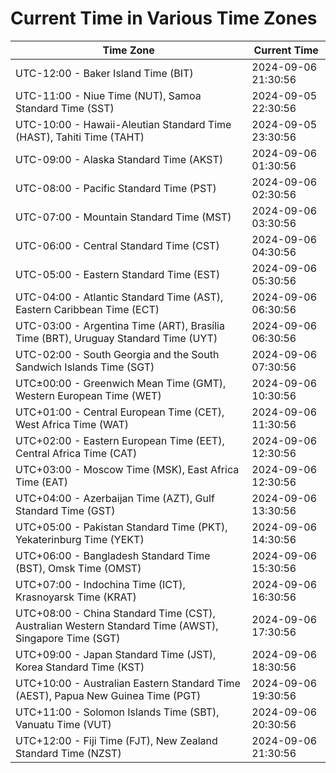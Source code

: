 # Current Time in Various Time Zones

| Time Zone | Current Time |
|-----------|--------------|
| UTC-12:00 - Baker Island Time (BIT) | 2024-09-06 21:30:56 |
| UTC-11:00 - Niue Time (NUT), Samoa Standard Time (SST) | 2024-09-05 22:30:56 |
| UTC-10:00 - Hawaii-Aleutian Standard Time (HAST), Tahiti Time (TAHT) | 2024-09-05 23:30:56 |
| UTC-09:00 - Alaska Standard Time (AKST) | 2024-09-06 01:30:56 |
| UTC-08:00 - Pacific Standard Time (PST) | 2024-09-06 02:30:56 |
| UTC-07:00 - Mountain Standard Time (MST) | 2024-09-06 03:30:56 |
| UTC-06:00 - Central Standard Time (CST) | 2024-09-06 04:30:56 |
| UTC-05:00 - Eastern Standard Time (EST) | 2024-09-06 05:30:56 |
| UTC-04:00 - Atlantic Standard Time (AST), Eastern Caribbean Time (ECT) | 2024-09-06 06:30:56 |
| UTC-03:00 - Argentina Time (ART), Brasília Time (BRT), Uruguay Standard Time (UYT) | 2024-09-06 06:30:56 |
| UTC-02:00 - South Georgia and the South Sandwich Islands Time (SGT) | 2024-09-06 07:30:56 |
| UTC±00:00 - Greenwich Mean Time (GMT), Western European Time (WET) | 2024-09-06 10:30:56 |
| UTC+01:00 - Central European Time (CET), West Africa Time (WAT) | 2024-09-06 11:30:56 |
| UTC+02:00 - Eastern European Time (EET), Central Africa Time (CAT) | 2024-09-06 12:30:56 |
| UTC+03:00 - Moscow Time (MSK), East Africa Time (EAT) | 2024-09-06 12:30:56 |
| UTC+04:00 - Azerbaijan Time (AZT), Gulf Standard Time (GST) | 2024-09-06 13:30:56 |
| UTC+05:00 - Pakistan Standard Time (PKT), Yekaterinburg Time (YEKT) | 2024-09-06 14:30:56 |
| UTC+06:00 - Bangladesh Standard Time (BST), Omsk Time (OMST) | 2024-09-06 15:30:56 |
| UTC+07:00 - Indochina Time (ICT), Krasnoyarsk Time (KRAT) | 2024-09-06 16:30:56 |
| UTC+08:00 - China Standard Time (CST), Australian Western Standard Time (AWST), Singapore Time (SGT) | 2024-09-06 17:30:56 |
| UTC+09:00 - Japan Standard Time (JST), Korea Standard Time (KST) | 2024-09-06 18:30:56 |
| UTC+10:00 - Australian Eastern Standard Time (AEST), Papua New Guinea Time (PGT) | 2024-09-06 19:30:56 |
| UTC+11:00 - Solomon Islands Time (SBT), Vanuatu Time (VUT) | 2024-09-06 20:30:56 |
| UTC+12:00 - Fiji Time (FJT), New Zealand Standard Time (NZST) | 2024-09-06 21:30:56 |
